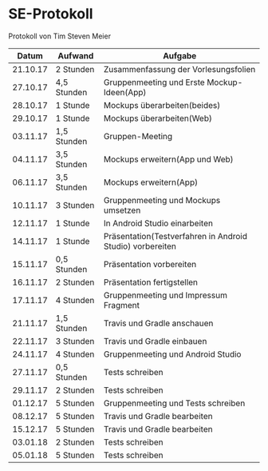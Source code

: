 # SE-Protokoll
Protokoll von Tim Steven Meier

|Datum|Aufwand|Aufgabe|
|---|---|---|
|21.10.17|2 Stunden|Zusammenfassung der Vorlesungsfolien|
|27.10.17|4,5 Stunden|Gruppenmeeting und Erste Mockup-Ideen(App)|
|28.10.17|1 Stunde|Mockups überarbeiten(beides)|
|29.10.17|1 Stunde|Mockups überarbeiten(Web)|
|03.11.17|1,5 Stunden|Gruppen-Meeting|
|04.11.17|3,5 Stunden|Mockups erweitern(App und Web)|
|06.11.17|3,5 Stunden|Mockups erweitern(App)|
|10.11.17|3 Stunden|Gruppenmeeting und Mockups umsetzen|
|12.11.17|1 Stunde|In Android Studio einarbeiten|
|14.11.17|1 Stunde|Präsentation(Testverfahren in Android Studio) vorbereiten|
|15.11.17|0,5 Stunden|Präsentation vorbereiten|
|16.11.17|2 Stunden|Präsentation fertigstellen|
|17.11.17|4 Stunden|Gruppenmeeting und Impressum Fragment|
|21.11.17|1,5 Stunden|Travis und Gradle anschauen|
|22.11.17|3 Stunden|Travis und Gradle einbauen|
|24.11.17|4 Stunden|Gruppenmeeting und Android Studio|
|27.11.17|0,5 Stunden|Tests schreiben|
|29.11.17|2 Stunden|Tests schreiben|
|01.12.17|5 Stunden|Gruppenmeeting und Tests schreiben|
|08.12.17|5 Stunden|Travis und Gradle bearbeiten|
|15.12.17|5 Stunden|Travis und Gradle bearbeiten|
|03.01.18|2 Stunden|Tests schreiben|
|05.01.18|5 Stunden|Tests schreiben|

